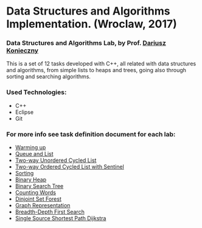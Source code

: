 # Data Structures and Algorithms Implementation. (Wroclaw, 2017)

### Data Structures and Algorithms Lab, by Prof. [Dariusz Konieczny](https://www.linkedin.com/in/dariusz-konieczny-0284662/)

This is a set of 12 tasks developed with C++, all related with data structures and algorithms, from simple lists to heaps and trees, going also through sorting and searching algorithms.

### Used Technologies:

+ C++
+ Eclipse
+ Git

### For more info see task definition document for each lab:

+ [Warming up](https://github.com/misrraimsp/datastructuresLab/tree/master/root/Lab_1_Figures)
+ [Queue and List](https://github.com/misrraimsp/datastructuresLab/blob/master/root/Lab_2_Queue_and_List)
+ [Two-way Unordered Cycled List](https://github.com/misrraimsp/datastructuresLab/tree/master/root/Lab_3_Two-way_Unordered_Cycled_List)
+ [Two-way Ordered Cycled List with Sentinel](https://github.com/misrraimsp/datastructuresLab/tree/master/root/Lab_4_Two-way_Ordered_Cycled_List_with_Sentinel)
+ [Sorting](https://github.com/misrraimsp/datastructuresLab/tree/master/root/Lab_5_Sorting)
+ [Binary Heap](https://github.com/misrraimsp/datastructuresLab/tree/master/root/Lab_6_Binary_Heap)
+ [Binary Search Tree](https://github.com/misrraimsp/datastructuresLab/tree/master/root/Lab_7_Binary_Search_Tree)
+ [Counting Words](https://github.com/misrraimsp/datastructuresLab/tree/master/root/Lab_8_Counting_Words)
+ [Dinjoint Set Forest](https://github.com/misrraimsp/datastructuresLab/tree/master/root/Lab_9_Dinjoint_Set_Forest)
+ [Graph Representation](https://github.com/misrraimsp/datastructuresLab/tree/master/root/Lab_10_Graph_Representation)
+ [Breadth-Depth First Search](https://github.com/misrraimsp/datastructuresLab/tree/master/root/Lab_11_Breadth-Depth_First_Search)
+ [Single Source Shortest Path Dijkstra](https://github.com/misrraimsp/datastructuresLab/tree/master/root/Lab_12_Single_Source_Shortest_Path_Dijkstra)


